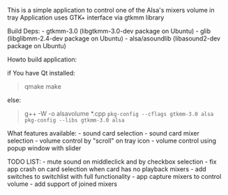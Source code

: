 This is a simple application to control one of the Alsa's mixers volume in tray
Application uses GTK+ interface via gtkmm library

Build Deps:
	- gtkmm-3.0 (libgtkmm-3.0-dev package on Ubuntu)
	- glib (libglibmm-2.4-dev package on Ubuntu)
	- alsa/asoundlib (libasound2-dev package on Ubuntu)

Howto build application:

if You have Qt installed:

>qmake
>make

else:

>g++ -W -o alsavolume *.cpp `pkg-config --cflags gtkmm-3.0 alsa` `pkg-config --libs gtkmm-3.0 alsa`

What features available:
	- sound card selection
	- sound card mixer selection
	- volume control by "scroll" on tray icon
	- volume control using popup window with slider

TODO LIST:
	- mute sound on middleclick and by checkbox selection
	- fix app crash on card selection when card has no playback mixers
	- add switches to switchlist with full functionality
	- app capture mixers to control volume
	- add support of joined mixers
